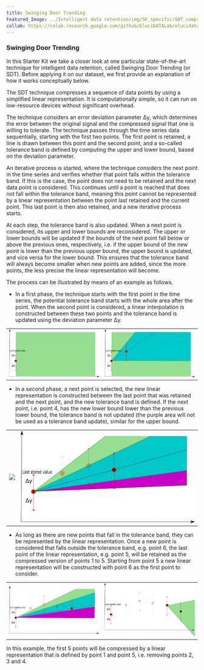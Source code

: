 ```yaml
---
title: Swinging Door Trending
Featured_Image: ../Intelligent data retention/img/SK_specific/SDT_compression.png
collab: https://colab.research.google.com/github/EluciDATALab/elucidatalab.starterkits/blob/main/notebooks/SK_4_1_Intelligent_Data_Retention/elucidata_demonstrator_4_1.ipynb
---
```


### Swinging Door Trending

In this Starter Kit we take a closer look at one particular state-of-the-art technique for intelligent data retention, called Swinging Door Trending (or SDT). Before applying it on our dataset, we first provide an  explanation of how it works conceptually below.

The SDT technique compresses a sequence of data points by using a simplified linear representation. It is computationally simple, so it can run on low-resource devices without significant overhead.

The technique considers an error deviation parameter Δy, which determines the error between the original signal and the compressed signal that one is willing to tolerate. The technique passes through the time series data sequentially, starting with the first two points. The first point is retained, a line is drawn between this point and the second point, and a so-called tolerance band is defined by computing the upper and lower bound, based on the deviation parameter.

An iterative process is started, where the technique considers the next point in the time series and verifies whether that point falls within the tolerance band. If this is the case, the point does not need to be retained and the next data point is considered. This continues until a point is reached that does not fall within the tolerance band, meaning this point cannot be represented by a linear representation between the point last retained and the current point. This last point is then also retained, and a new iterative process starts.

At each step, the tolerance band is also updated. When a next point is considered, its upper and lower bounds are reconsidered. The upper or lower bounds will be updated if the bounds of the next point fall below or above the previous ones, respectively, i.e. if the upper bound of the new point is lower than the previous upper bound, the upper bound is updated, and vice versa for the lower bound.  This ensures that the tolerance band will always become smaller when new points are added, since the more points, the less precise the linear representation will become.

The process can be illustrated by means of an example as follows.

- In a first phase, the technique starts with the first point in the time series, the potential tolerance band starts with the whole area after the point. When the second point is considered, a linear interpolation is constructed between these two points and the tolerance band is updated using the deviation parameter Δy.

<table><tr><td><img src='img/SK_specific/SDTPhase1.png'></td><td><img src='img/SK_specific/SDTPhase2.png'></td></tr></table>

- In a second phase, a next point is selected, the new linear representation is constructed between the last point that was retained and the next point, and the new tolerance band is defined. If the next point, i.e. point 4, has the new lower bound lower than the previous lower bound, the tolerance band is not updated (the purple area will not be used as a tolerance band update), similar for the upper bound.

<table><tr><td><img src='img/SK_specific/SK_specific.png'></td><td><img src='img/SK_specific/SDTPhase4.png'></td></tr></table>

- As long as there are new points that fall in the tolerance band, they can be represented by the linear representation. Once a new point is considered that falls outside the tolerance band, e.g. point 6, the last point of the linear representation, e.g. point 5, will be retained as the compressed version of points 1 to 5. Starting from point 5 a new linear representation will be constructed with point 6 as the first point to consider.  

<table><tr><td><img src='img/SK_specific/SDTPhase5.png'></td><td><img src='img/SK_specific/SDTPhase6.png'></td></tr></table>

In this example, the first 5 points will be compressed by a linear representation that is defined by point 1 and point 5, i.e. removing points 2, 3 and 4.
